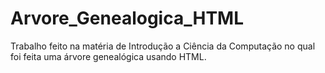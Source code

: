 # Arvore_Genealogica_HTML
Trabalho feito na matéria de Introdução a Ciência da Computação no qual foi feita uma árvore genealógica usando HTML. 
